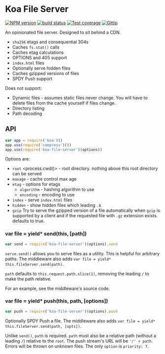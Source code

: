 
# Koa File Server

[![NPM version][npm-image]][npm-url]
[![build status][travis-image]][travis-url]
[![Test coverage][coveralls-image]][coveralls-url]
[![Gittip][gittip-image]][gittip-url]

An opinionated file server. Designed to sit behind a CDN.

- `sha256` etags and consequential 304s
- Caches `fs.stat()` calls
- Caches etag calculations
- OPTIONS and 405 support
- `index.html` files
- Optionally serve hidden files
- Caches gzipped versions of files
- SPDY Push support

Does not support:

- Dynamic files - assumes static files never change.
  You will have to delete files from the cache yourself if files change.
- Directory listing
- Path decoding

## API

```js
var app = require('koa')()
app.use(require('compress')())
app.use(require('koa-file-server')(options))
```

Options are:

- `root` <process.cwd()> - root directory. nothing above this root directory can be served
- `maxage` - cache control max age
- `etag` - options for etags
  - `algorithm` <sha256> - hashing algorithm to use
  - `encoding` <base64> - encoding to use
- `index` - serve `index.html` files
- `hidden` <false> - show hidden files which leading `.`s
 - `gzip` Try to serve the gzipped version of a file automatically when `gzip` is supported by a client and if the requested file with `.gz` extension exists. defaults to true.

### var file = yield* send(this, [path])

```js
var send = require('koa-file-server')(options).send
```

`serve.send()` allows you to serve files as a utility.
This is helpful for arbitrary paths.
The middleware also adds `var file = yield* this.fileServer.send(path)`.

`path` defaults to `this.request.path.slice(1)`,
removing the leading `/` to make the path relative.

For an example, see the middleware's source code.

### var file = yield* push(this, path, [options])

```js
var push = require('koa-file-server')(options).push
```

Optionally SPDY Push a file.
The middleware also adds `var file = yield* this.fileServer.send(path, [opts])`.

Unlike `send()`, `path` is required.
`path` must also be a relative path (without a leading `/`) relative to the `root`.
The push stream's URL will be `'/' + path`.
Errors will be thrown on unknown files.
The only `option` is `priority: 7`.

[npm-image]: https://img.shields.io/npm/v/koa-file-server.svg?style=flat
[npm-url]: https://npmjs.org/package/koa-file-server
[travis-image]: https://img.shields.io/travis/koajs/file-server.svg?style=flat
[travis-url]: https://travis-ci.org/koajs/file-server
[coveralls-image]: https://img.shields.io/coveralls/koajs/file-server.svg?style=flat
[coveralls-url]: https://coveralls.io/r/koajs/file-server?branch=master
[gittip-image]: https://img.shields.io/gittip/jonathanong.svg?style=flat
[gittip-url]: https://www.gittip.com/jonathanong/
